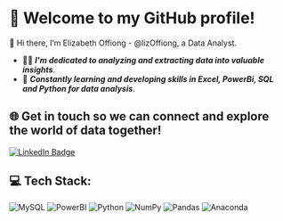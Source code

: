 # 🤩 Welcome to my GitHub profile! 
👋 Hi there, I’m Elizabeth Offiong - @lizOffiong, a Data Analyst. <br>
- 👩‍💻 **_I'm dedicated to analyzing and extracting data into valuable insights_**.
- 🌱 **_Constantly learning and developing skills in Excel, PowerBi, SQL and Python for data analysis_**.

## 🌐 Get in touch so we can connect and explore the world of data together!
<div id="badges">
  <a href="https://www.linkedin.com/in/elizabeth-offiong/">
    <img src="https://img.shields.io/badge/LinkedIn-blue?style=for-the-badge&logo=linkedin&logoColor=white" alt="LinkedIn Badge"/>
  </a>

## 💻 Tech Stack:
![MySQL](https://img.shields.io/badge/MySQL-8.0-007396?style-for-the-badge&logo=mysql&style&logoColor=white) ![PowerBI](https://img.shields.io/badge/Power%20BI-5B7F95?logo=power-bi&style=flat) ![Python](https://img.shields.io/badge/python-3670A0?style=for-the-badge&logo=python&logoColor=ffdd54) ![NumPy](https://img.shields.io/badge/numpy-%23013243.svg?style=for-the-badge&logo=numpy&logoColor=white) ![Pandas](https://img.shields.io/badge/pandas-%23150458.svg?style=for-the-badge&logo=pandas&logoColor=white) ![Anaconda](https://img.shields.io/badge/Anaconda-%2344A833.svg?style=for-the-badge&logo=anaconda&logoColor=white) 
<!---
lizOffiong/lizOffiong is a ✨ special ✨ repository because its `README.md` (this file) appears on your GitHub profile.
You can click the Preview link to take a look at your changes.
--->

